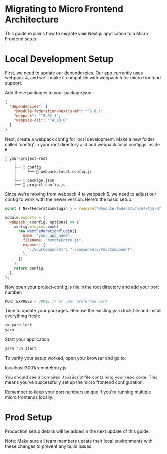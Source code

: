 # Migrating to Micro Frontend Architecture

This guide explains how to migrate your Next.js application to a Micro Frontend setup.

# Local Development Setup

First, we need to update our dependencies. Our app currently uses webpack 4, and we'll make it compatible with webpack 5 for micro frontend support.

Add these packages to your package.json:

```json
{
  "dependencies": {
    "@module-federation/nextjs-mf": "^6.0.7",
    "webpack": "^5.82.1",
    "webpack-cli": "^4.10.0"
  }
}
```

Next, create a webpack config for local development. Make a new folder called 'config' in your root directory and add webpack.local.config.js inside it.

```
📁 your-project-root
    │
    ├── 📁 config
    │     └── 📄 webpack.local.config.js
    │
    ├── 📄 package.json
    ├── 📄 project-config.js
```

Since we're moving from webpack 4 to webpack 5, we need to adjust our config to work with the newer version. Here's the basic setup:

```javascript
const { NextFederationPlugin } = require("@module-federation/nextjs-mf");

module.exports = {
  webpack: (config, options) => {
    config.plugins.push(
      new NextFederationPlugin({
        name: "your_app_name",
        filename: "remoteEntry.js",
        exposes: {
          "./yourComponent": "./components/YourComponent",
        },
      })
    );
    return config;
  },
};
```

Now open your project-config.js file in the root directory and add your port number:

```javascript
PORT_EXPRESS = 3001; // or your preferred port
```

Time to update your packages. Remove the existing yarn.lock file and install everything fresh:

```bash
rm yarn.lock
yarn
```

Start your application:

```bash
yarn run start
```

To verify your setup worked, open your browser and go to:

localhost:3001/remoteEntry.js

You should see a compiled JavaScript file containing your repo code. This means you've successfully set up the micro frontend configuration.

Remember to keep your port numbers unique if you're running multiple micro frontends locally.

# Prod Setup

Production setup details will be added in the next update of this guide.

Note: Make sure all team members update their local environments with these changes to prevent any build issues.
